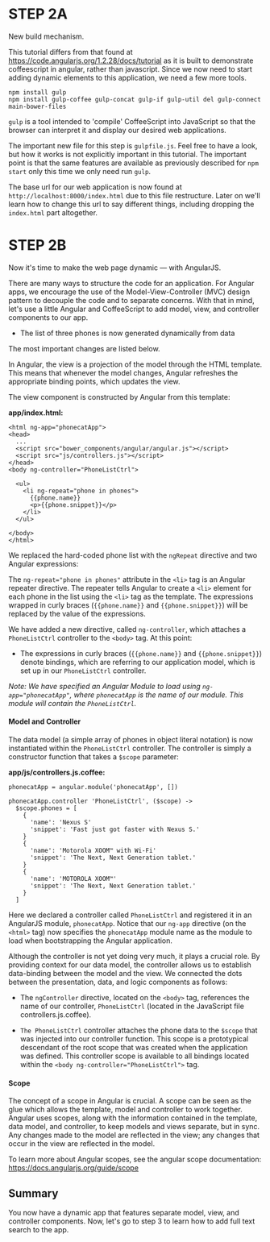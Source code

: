 # STEP 2A
New build mechanism.

This tutorial differs from that found at https://code.angularjs.org/1.2.28/docs/tutorial as it is built to demonstrate coffeescript in angular, rather than javascript. Since we now need to start adding dynamic elements to this application, we need a few more tools.

```
npm install gulp
npm install gulp-coffee gulp-concat gulp-if gulp-util del gulp-connect main-bower-files
```
`gulp` is a tool intended to 'compile' CoffeeScript into JavaScript so that the browser can interpret it and display our desired web applications.

The important new file for this step is `gulpfile.js`. Feel free to have a look, but how it works is not explicitly important in this tutorial. The important point is that the same features are available as previously described for `npm start` only this time we only need run `gulp`.

The base url for our web application is now found at `http://localhost:8000/index.html` due to this file restructure. Later on we'll learn how to change this url to say different things, including dropping the `index.html` part altogether.

# STEP 2B

Now it's time to make the web page dynamic — with AngularJS.

There are many ways to structure the code for an application. For Angular apps, we encourage the use of the Model-View-Controller (MVC) design pattern to decouple the code and to separate concerns. With that in mind, let's use a little Angular and CoffeeScript to add model, view, and controller components to our app.

 - The list of three phones is now generated dynamically from data



The most important changes are listed below.

In Angular, the view is a projection of the model through the HTML template. This means that whenever the model changes, Angular refreshes the appropriate binding points, which updates the view.

The view component is constructed by Angular from this template:

**app/index.html:**
```
<html ng-app="phonecatApp">
<head>
  ...
  <script src="bower_components/angular/angular.js"></script>
  <script src="js/controllers.js"></script>
</head>
<body ng-controller="PhoneListCtrl">

  <ul>
    <li ng-repeat="phone in phones">
      {{phone.name}}
      <p>{{phone.snippet}}</p>
    </li>
  </ul>

</body>
</html>
```
We replaced the hard-coded phone list with the `ngRepeat` directive and two Angular expressions:

The `ng-repeat="phone in phones"` attribute in the `<li>` tag is an Angular repeater directive. The repeater tells Angular to create a `<li>` element for each phone in the list using the `<li>` tag as the template.
The expressions wrapped in curly braces (`{{phone.name}}` and `{{phone.snippet}}`) will be replaced by the value of the expressions.

We have added a new directive, called `ng-controller`, which attaches a `PhoneListCtrl` controller to the `<body>` tag. At this point:

 - The expressions in curly braces (`{{phone.name}}` and `{{phone.snippet}}`) denote bindings, which are referring to our application model, which is set up in our `PhoneListCtrl` controller.

*Note: We have specified an Angular Module to load using `ng-app="phonecatApp"`, where `phonecatApp` is the name of our module. This module will contain the `PhoneListCtrl`.*

#### Model and Controller

The data model (a simple array of phones in object literal notation) is now instantiated within the `PhoneListCtrl` controller. The controller is simply a constructor function that takes a `$scope` parameter:

**app/js/controllers.js.coffee:**
```
phonecatApp = angular.module('phonecatApp', [])

phonecatApp.controller 'PhoneListCtrl', ($scope) ->
  $scope.phones = [
    {
      'name': 'Nexus S'
      'snippet': 'Fast just got faster with Nexus S.'
    }
    {
      'name': 'Motorola XOOM™ with Wi-Fi'
      'snippet': 'The Next, Next Generation tablet.'
    }
    {
      'name': 'MOTOROLA XOOM™'
      'snippet': 'The Next, Next Generation tablet.'
    }
  ]
```
Here we declared a controller called `PhoneListCtrl` and registered it in an AngularJS module, `phonecatApp`. Notice that our `ng-app` directive (on the `<html>` tag) now specifies the `phonecatApp` module name as the module to load when bootstrapping the Angular application.

Although the controller is not yet doing very much, it plays a crucial role. By providing context for our data model, the controller allows us to establish data-binding between the model and the view. We connected the dots between the presentation, data, and logic components as follows:

 - The `ngController` directive, located on the `<body>` tag, references the name of our controller, `PhoneListCtrl` (located in the JavaScript file controllers.js.coffee).

 - `The PhoneListCtrl` controller attaches the phone data to the `$scope` that was injected into our controller function. This scope is a prototypical descendant of the root scope that was created when the application was defined. This controller scope is available to all bindings located within the `<body ng-controller="PhoneListCtrl">` tag.

#### Scope

The concept of a scope in Angular is crucial. A scope can be seen as the glue which allows the template, model and controller to work together. Angular uses scopes, along with the information contained in the template, data model, and controller, to keep models and views separate, but in sync. Any changes made to the model are reflected in the view; any changes that occur in the view are reflected in the model.

To learn more about Angular scopes, see the angular scope documentation: 
https://docs.angularjs.org/guide/scope

## Summary

You now have a dynamic app that features separate model, view, and controller components. Now, let's go to step 3 to learn how to add full text search to the app.
